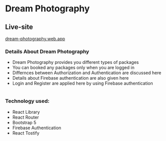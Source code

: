 # Dream Photography

## Live-site
 [dream-photography.web.app](https://dream-photography.web.app/)
 
 ### Details About Dream Photography
 * Dream Photography provides you different types of packages
 * You can booked any packages only when you are logged in
 * Differnces between Authorization and Authentication are discussed here
 * Details about Firebase authentication are also given here
 * Login and Register are applied here by using Firebase authentication

 #
 ### Technology used:
 - React Library
 - React Router
 - Bootstrap 5
 - Firebase Authentication
 - React Tostify
